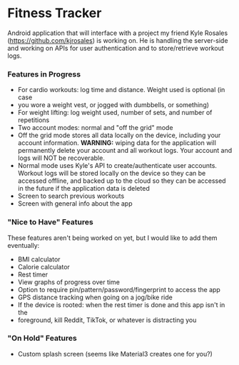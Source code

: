 # Fitness Tracker
Android application that will interface with a project my friend Kyle Rosales
(https://github.com/kjrosales) is working on. He is handling the server-side
and working on APIs for user authentication and to store/retrieve workout logs.

### Features in Progress
- For cardio workouts: log time and distance. Weight used is optional (in case
- you wore a weight vest, or jogged with dumbbells, or something)
- For weight lifting: log weight used, number of sets, and number of repetitions
- Two account modes: normal and "off the grid" mode
- Off the grid mode stores all data locally on the device, including your account
information. **WARNING:** wiping data for the application will permanently delete
your account and all workout logs. Your account and logs will NOT be recoverable.
- Normal mode uses Kyle's API to create/authenticate user accounts. Workout logs
will be stored locally on the device so they can be accessed offline, and backed
up to the cloud so they can be accessed in the future if the application data is
deleted
- Screen to search previous workouts
- Screen with general info about the app

### "Nice to Have" Features
These features aren't being worked on yet, but I would like to add them eventually:
- BMI calculator
- Calorie calculator
- Rest timer
- View graphs of progress over time
- Option to require pin/pattern/password/fingerprint to access the app
- GPS distance tracking when going on a jog/bike ride
- If the device is rooted: when the rest timer is done and this app isn't in the
- foreground, kill Reddit, TikTok, or whatever is distracting you 

### "On Hold" Features
- Custom splash screen (seems like Material3 creates one for you?)